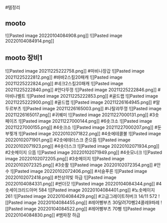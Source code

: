 #템정리 

mooto
---
![[Pasted image 20220104084908.png]]
![[Pasted image 20220104084914.png]]

mooto 장비1
---
![[Pasted image 20211225222758.png]] #마비나장갑 
![[Pasted image 20211225222812.png]] #바바2스킬20패캐
![[Pasted image 20211225222824.png]] #네크2스킬20패캐
![[Pasted image 20211225222840.png]] #안다뚜껑 
![[Pasted image 20211225222846.png]] #마비나벨트 
![[Pasted image 20211225222853.png]] #골드랩 
![[Pasted image 20211225222900.png]] #골드랩 
![[Pasted image 20211226164945.png]] #알두르부츠
![[Pasted image 20211226165003.png]] #나탈랴뚜껑 
![[Pasted image 20211226165017.png]] #귀꿰미 
![[Pasted image 20211227000131.png]] #3솟페이즈
![[Pasted image 20211227000144.png]] #6솟크소
![[Pasted image 20211227000155.png]] #4솟크소
![[Pasted image 20211227000207.png]] #둔부찢개 
![[Pasted image 20220102071822.png]] #4솟에테콜불
![[Pasted image 20220102071901.png]] #2솟에테더스크 준으뜸
![[Pasted image 20220102071923.png]] #4솟더스크 
![[Pasted image 20220102071934.png]] #2솟메이지 으뜸
![[Pasted image 20220102071949.png]] #4솟모너크 
![[Pasted image 20220102072205.png]] #3솟메이지 
![[Pasted image 20220102072325.png]] #3솟활
![[Pasted image 20220102072354.png]] #안수 
![[Pasted image 20220102072406.png]] #서슬푸른
![[Pasted image 20220102072418.png]] #천상의빛 하급
![[Pasted image 20220104084331.png]] #썬더갓 
![[Pasted image 20220104084344.png]] #4솟세이크리드아머 584
![[Pasted image 20220104084401.png]] #노솟메이지 261
![[Pasted image 20220104084429.png]] #고급그레이트허버크 14/11 572
![[Pasted image 20220104084455.png]] #레어삥부츠 30달려70삥24콜레9파레
![[Pasted image 20220104084522.png]] #레어삥부츠 70삥
![[Pasted image 20220104084830.png]] #뱀파장 하급
